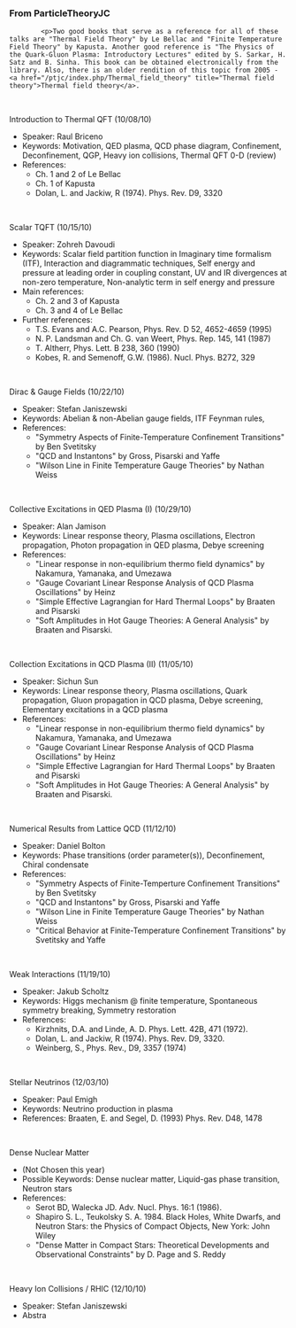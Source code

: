 <div id="globalWrapper">
		<div id="column-content">
	<div id="content">
		<a name="top" id="top"></a>
		<div id="bodyContent">
			<h3 id="siteSub">From ParticleTheoryJC</h3>
			<div id="contentSub"></div>

			<p>Two good books that serve as a reference for all of these talks are "Thermal Field Theory" by Le Bellac and "Finite Temperature Field Theory" by Kapusta. Another good reference is "The Physics of the Quark-Gluon Plasma: Introductory Lectures" edited by S. Sarkar, H. Satz and B. Sinha. This book can be obtained electronically from the library. Also, there is an older rendition of this topic from 2005 - <a href="/ptjc/index.php/Thermal_field_theory" title="Thermal field theory">Thermal field theory</a>.
</p>
<p><br /> 
</p>
<dl><dt>Introduction to Thermal QFT (10/08/10)
</dt></dl>
<ul><li>Speaker: Raul Briceno
</li>
<li>Keywords: Motivation, QED plasma, QCD phase diagram, Confinement, Deconfinement, QGP, Heavy ion collisions, Thermal QFT 0-D (review)
</li>
<li>References:
<ul><li>Ch. 1 and 2 of Le Bellac
</li>
<li>Ch. 1 of Kapusta
</li>
<li>Dolan, L. and Jackiw, R (1974). Phys. Rev. D9, 3320
</li></ul>
</li></ul>
<p><br />
</p>
<dl><dt>Scalar TQFT (10/15/10)
</dt></dl>
<ul><li> Speaker: Zohreh Davoudi
</li>
<li> Keywords: Scalar field partition function in Imaginary time formalism (ITF), Interaction and diagrammatic techniques, Self energy and pressure at leading order in coupling constant, UV and IR divergences at non-zero temperature, Non-analytic term in self energy and pressure
</li>
<li> Main references:
<ul><li>Ch. 2 and 3 of Kapusta
</li>
<li>Ch. 3 and 4 of Le Bellac
</li></ul>
</li>
<li> Further references:
<ul><li>T.S. Evans and A.C. Pearson, Phys. Rev. D 52, 4652-4659 (1995)
</li>
<li>N. P. Landsman and Ch. G. van Weert, Phys. Rep. 145, 141 (1987)
</li>
<li>T. Altherr, Phys. Lett. B 238, 360 (1990)
</li>
<li>Kobes, R. and Semenoff, G.W. (1986). Nucl. Phys. B272, 329
</li></ul>
</li></ul>
<p><br /> 
</p>
<dl><dt>Dirac & Gauge Fields (10/22/10)
</dt></dl>
<ul><li> Speaker: Stefan Janiszewski
</li>
<li> Keywords: Abelian & non-Abelian gauge fields, ITF Feynman rules, 
</li>
<li> References:
<ul><li>"Symmetry Aspects of Finite-Temperature Confinement Transitions" by Ben Svetitsky
</li>
<li>"QCD and Instantons" by Gross, Pisarski and Yaffe
</li>
<li>"Wilson Line in Finite Temperature Gauge Theories" by Nathan Weiss
</li></ul>
</li></ul>
<p><br /> 
</p>
<dl><dt>Collective Excitations in QED Plasma (I) (10/29/10)
</dt></dl>
<ul><li>Speaker: Alan Jamison
</li>
<li>Keywords: Linear response theory, Plasma oscillations, Electron propagation, Photon propagation in QED plasma, Debye screening
</li>
<li>References:
<ul><li>"Linear response in non-equilibrium thermo field dynamics" by Nakamura, Yamanaka, and Umezawa
</li>
<li>"Gauge Covariant Linear Response Analysis of QCD Plasma Oscillations" by Heinz
</li>
<li>"Simple Effective Lagrangian for Hard Thermal Loops" by Braaten and Pisarski
</li>
<li>"Soft Amplitudes in Hot Gauge Theories: A General Analysis" by Braaten and Pisarski.
</li></ul>
</li></ul>
<p><br /> 
</p>
<dl><dt>Collection Excitations in QCD Plasma (II) (11/05/10)
</dt></dl>
<ul><li>Speaker: Sichun Sun
</li>
<li>Keywords: Linear response theory, Plasma oscillations, Quark propagation, Gluon propagation in QCD plasma, Debye screening, Elementary excitations in a QCD plasma
</li>
<li>References:
<ul><li>"Linear response in non-equilibrium thermo field dynamics" by Nakamura, Yamanaka, and Umezawa
</li>
<li>"Gauge Covariant Linear Response Analysis of QCD Plasma Oscillations" by Heinz
</li>
<li>"Simple Effective Lagrangian for Hard Thermal Loops" by Braaten and Pisarski
</li>
<li>"Soft Amplitudes in Hot Gauge Theories: A General Analysis" by Braaten and Pisarski.          
</li></ul>
</li></ul>
<p><br /> 
</p>
<dl><dt>Numerical Results from Lattice QCD (11/12/10)
</dt></dl>
<ul><li>Speaker: Daniel Bolton
</li>
<li>Keywords: Phase transitions (order parameter(s)), Deconfinement, Chiral condensate
</li>
<li>References:
<ul><li>"Symmetry Aspects of Finite-Temperture Confinement Transitions" by Ben Svetitsky
</li>
<li>"QCD and Instantons" by Gross, Pisarski and Yaffe
</li>
<li>"Wilson Line in Finite Temperature Gauge Theories" by Nathan Weiss
</li>
<li>"Critical Behavior at Finite-Temperature Confinement Transitions" by Svetitsky and Yaffe
</li></ul>
</li></ul>
<p><br /> 
</p>
<dl><dt>Weak Interactions (11/19/10)
</dt></dl>
<ul><li>Speaker: Jakub Scholtz
</li>
<li>Keywords: Higgs mechanism @ finite temperature, Spontaneous symmetry breaking, Symmetry restoration
</li>
<li>References:
<ul><li>Kirzhnits, D.A. and Linde, A. D. Phys. Lett. 42B, 471 (1972).
</li>
<li>Dolan, L. and Jackiw, R (1974). Phys. Rev. D9, 3320.
</li>
<li>Weinberg, S., Phys. Rev., D9, 3357 (1974)
</li></ul>
</li></ul>
<p><br />
</p>
<dl><dt>Stellar Neutrinos (12/03/10)
</dt></dl>
<ul><li>Speaker: Paul Emigh
</li>
<li>Keywords: Neutrino production in plasma
</li>
<li>References: Braaten, E. and Segel, D. (1993) Phys. Rev. D48, 1478
</li></ul>
<p><br />
</p>
<dl><dt>Dense Nuclear Matter
</dt></dl>
<ul><li>(Not Chosen this year)
</li>
<li>Possible Keywords: Dense nuclear matter, Liquid-gas phase transition, Neutron stars
</li>
<li>References:
<ul><li>Serot BD, Walecka JD. Adv. Nucl. Phys. 16:1 (1986).
</li>
<li>Shapiro S. L., Teukolsky S. A. 1984. Black Holes, White Dwarfs, and Neutron Stars: the Physics of Compact Objects, New York: John Wiley              
</li>
<li>"Dense Matter in Compact Stars: Theoretical Developments and Observational Constraints" by D. Page and S. Reddy
</li></ul>
</li></ul>
<p><br />             
</p>
<dl><dt>Heavy Ion Collisions / RHIC (12/10/10)
</dt></dl>
<ul><li>Speaker: Stefan Janiszewski
</li>
<li>Abstra
